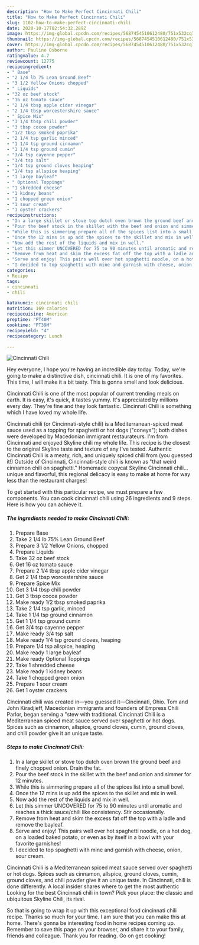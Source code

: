 ```yaml
---
description: "How to Make Perfect Cincinnati Chili"
title: "How to Make Perfect Cincinnati Chili"
slug: 1102-how-to-make-perfect-cincinnati-chili
date: 2020-10-17T02:54:32.289Z
image: https://img-global.cpcdn.com/recipes/5687454510612480/751x532cq70/cincinnati-chili-recipe-main-photo.jpg
thumbnail: https://img-global.cpcdn.com/recipes/5687454510612480/751x532cq70/cincinnati-chili-recipe-main-photo.jpg
cover: https://img-global.cpcdn.com/recipes/5687454510612480/751x532cq70/cincinnati-chili-recipe-main-photo.jpg
author: Pauline Osborne
ratingvalue: 4.7
reviewcount: 12775
recipeingredient:
- " Base"
- "2 1/4 lb 75 Lean Ground Beef"
- "3 1/2 Yellow Onions chopped"
- " Liquids"
- "32 oz beef stock"
- "16 oz tomato sauce"
- "2 1/4 tbsp apple cider vinegar"
- "2 1/4 tbsp worcestershire sauce"
- " Spice Mix"
- "3 1/4 tbsp chili powder"
- "3 tbsp cocoa powder"
- "1/2 tbsp smoked paprika"
- "2 1/4 tsp garlic minced"
- "1 1/4 tsp ground cinnamon"
- "1 1/4 tsp ground cumin"
- "3/4 tsp cayenne pepper"
- "3/4 tsp salt"
- "1/4 tsp ground cloves heaping"
- "1/4 tsp allspice heaping"
- "1 large bayleaf"
- " Optional Toppings"
- "1 shredded cheese"
- "1 kidney beans"
- "1 chopped green onion"
- "1 sour cream"
- "1 oyster crackers"
recipeinstructions:
- "In a large skillet or stove top dutch oven brown the ground beef and finely chopped onion. Drain the fat."
- "Pour the beef stock in the skillet with the beef and onion and simmer for 12 minutes."
- "While this is simmering prepare all of the spices list into a small bowl."
- "Once the 12 mins is up add the spices to the skillet and mix in well."
- "Now add the rest of the liquids and mix in well."
- "Let this simmer UNCOVERED for 75 to 90 minutes until aromatic and reaches a thick sauce/chili like consistency. Stir occasionally."
- "Remove from heat and skim the excess fat off the top with a ladle and remove the bayleaf."
- "Serve and enjoy! This pairs well over hot spaghetti noodle, on a hot dog, on a loaded baked potato, or even as by itself in a bowl with your favorite garnishes!"
- "I decided to top spaghetti with mine and garnish with cheese, onion, sour cream."
categories:
- Recipe
tags:
- cincinnati
- chili

katakunci: cincinnati chili 
nutrition: 169 calories
recipecuisine: American
preptime: "PT40M"
cooktime: "PT39M"
recipeyield: "4"
recipecategory: Lunch

---
```



![Cincinnati Chili](https://img-global.cpcdn.com/recipes/5687454510612480/751x532cq70/cincinnati-chili-recipe-main-photo.jpg)

Hey everyone, I hope you're having an incredible day today. Today, we're going to make a distinctive dish, cincinnati chili. It is one of my favorites. This time, I will make it a bit tasty. This is gonna smell and look delicious.

Cincinnati Chili is one of the most popular of current trending meals on earth. It is easy, it's quick, it tastes yummy. It's appreciated by millions every day. They're fine and they look fantastic. Cincinnati Chili is something which I have loved my whole life.

Cincinnati chili (or Cincinnati-style chili) is a Mediterranean-spiced meat sauce used as a topping for spaghetti or hot dogs (&#34;coneys&#34;); both dishes were developed by Macedonian immigrant restaurateurs. I&#39;m from Cincinnati and enjoyed Skyline chili my whole life. This recipe is the closest to the original Skyline taste and texture of any I&#39;ve tested. Authentic Cincinnati Chili is a meaty, rich, and uniquely spiced chili from (you guessed it!) Outside of Cincinnati, Cincinnati-style chili is known as &#34;that weird cinnamon chili on spaghetti.&#34; Homemade copycat Skyline Cincinnati chili… unique and flavorful, this regional delicacy is easy to make at home for way less than the restaurant charges!


To get started with this particular recipe, we must prepare a few components. You can cook cincinnati chili using 26 ingredients and 9 steps. Here is how you can achieve it.

<!--inarticleads1-->

##### The ingredients needed to make Cincinnati Chili:

1. Prepare  Base
1. Take 2 1/4 lb 75% Lean Ground Beef
1. Prepare 3 1/2 Yellow Onions, chopped
1. Prepare  Liquids
1. Take 32 oz beef stock
1. Get 16 oz tomato sauce
1. Prepare 2 1/4 tbsp apple cider vinegar
1. Get 2 1/4 tbsp worcestershire sauce
1. Prepare  Spice Mix
1. Get 3 1/4 tbsp chili powder
1. Get 3 tbsp cocoa powder
1. Make ready 1/2 tbsp smoked paprika
1. Take 2 1/4 tsp garlic, minced
1. Take 1 1/4 tsp ground cinnamon
1. Get 1 1/4 tsp ground cumin
1. Get 3/4 tsp cayenne pepper
1. Make ready 3/4 tsp salt
1. Make ready 1/4 tsp ground cloves, heaping
1. Prepare 1/4 tsp allspice, heaping
1. Make ready 1 large bayleaf
1. Make ready  Optional Toppings
1. Take 1 shredded cheese
1. Make ready 1 kidney beans
1. Take 1 chopped green onion
1. Prepare 1 sour cream
1. Get 1 oyster crackers


Cincinnati chili was created in—you guessed it—Cincinnati, Ohio. Tom and John Kiradjieff, Macedonian immigrants and founders of Empress Chili Parlor, began serving a &#34;stew with traditional. Cincinnati Chili is a Mediterranean spiced meat sauce served over spaghetti or hot dogs. Spices such as cinnamon, allspice, ground cloves, cumin, ground cloves, and chili powder give it an unique taste. 

<!--inarticleads2-->

##### Steps to make Cincinnati Chili:

1. In a large skillet or stove top dutch oven brown the ground beef and finely chopped onion. Drain the fat.
1. Pour the beef stock in the skillet with the beef and onion and simmer for 12 minutes.
1. While this is simmering prepare all of the spices list into a small bowl.
1. Once the 12 mins is up add the spices to the skillet and mix in well.
1. Now add the rest of the liquids and mix in well.
1. Let this simmer UNCOVERED for 75 to 90 minutes until aromatic and reaches a thick sauce/chili like consistency. Stir occasionally.
1. Remove from heat and skim the excess fat off the top with a ladle and remove the bayleaf.
1. Serve and enjoy! This pairs well over hot spaghetti noodle, on a hot dog, on a loaded baked potato, or even as by itself in a bowl with your favorite garnishes!
1. I decided to top spaghetti with mine and garnish with cheese, onion, sour cream.


Cincinnati Chili is a Mediterranean spiced meat sauce served over spaghetti or hot dogs. Spices such as cinnamon, allspice, ground cloves, cumin, ground cloves, and chili powder give it an unique taste. In Cincinnati, chili is done differently. A local insider shares where to get the most authentic Looking for the best Cincinnati chili in town? Pick your place: the classic and ubiquitous Skyline Chili, its rival. 

So that is going to wrap it up with this exceptional food cincinnati chili recipe. Thanks so much for your time. I am sure that you can make this at home. There's gonna be interesting food in home recipes coming up. Remember to save this page on your browser, and share it to your family, friends and colleague. Thank you for reading. Go on get cooking!
